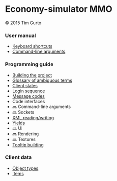 # Economy-simulator MMO

&copy; 2015 Tim Gurto

### User manual
 - [Keyboard shortcuts](keyboard.md)  
 - [Command-line arguments](arguments.md)  

### Programming guide
 - [Building the project](building.md)  
 - [Glossary of ambiguous terms](glossary.md)  
 - [Client states](clientStates.md)  
 - [Login sequence](login.md)  
 - [Message codes](messages.md)  
 - Code interfaces  
  - :soon: Command-line arguments  
  - :soon: Sockets  
  - [XML reading/writing](interfaces/xml.md)  
  - [Yields](interfaces/yield.md)  
  - :soon: UI  
  - :soon: Rendering  
  - :soon: Textures  
  - [Tooltip building](interfaces/tooltip.md)  

### Client data
 - [Object types](../Data/objectTypes.xml)  
 - [Items](../Data/items.xml)  
